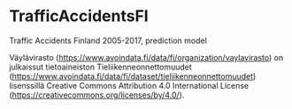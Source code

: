 # TrafficAccidentsFI
Traffic Accidents Finland 2005-2017, prediction model

Väylävirasto (https://www.avoindata.fi/data/fi/organization/vaylavirasto) on julkaissut tietoaineiston Tieliikenneonnettomuudet (https://www.avoindata.fi/data/fi/dataset/tieliikenneonnettomuudet) lisenssillä Creative Commons Attribution 4.0 International License (https://creativecommons.org/licenses/by/4.0/).
